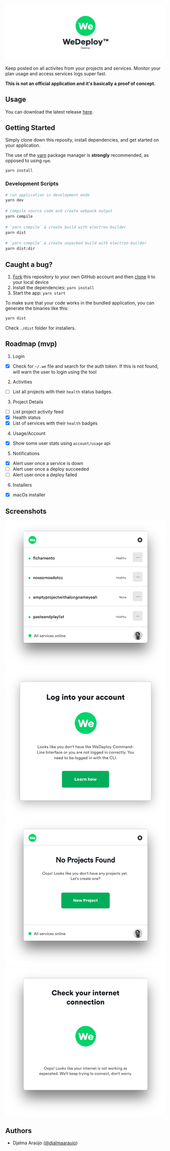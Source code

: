 ![Banner](banner.png?raw=true)

Keep posted on all activites from your projects and services. Monitor your plan usage and access services logs super fast.

**This is not an official application and it's basically a proof of concept.**

## Usage

You can download the latest release [here](https://github.com/djalmaaraujo/wedeploy-desktop/releases).


## Getting Started
Simply clone down this reposity, install dependencies, and get started on your application.

The use of the [yarn](https://yarnpkg.com/) package manager is **strongly** recommended, as opposed to using `npm`.

```bash
yarn install
```

### Development Scripts

```bash
# run application in development mode
yarn dev

# compile source code and create webpack output
yarn compile

# `yarn compile` & create build with electron-builder
yarn dist

# `yarn compile` & create unpacked build with electron-builder
yarn dist:dir
```

## Caught a bug?

1. [Fork](https://help.github.com/articles/fork-a-repo/) this repository to your own GitHub account and then [clone](https://help.github.com/articles/cloning-a-repository/) it to your local device
2. Install the dependencies: `yarn install`
3. Start the app: `yarn start`

To make sure that your code works in the bundled application, you can generate the binaries like this:

```bash
yarn dist
```

Check `./dist` folder for installers.

## Roadmap (mvp)

1. Login
- [x] Check for `~/.we` file and search for the auth token. If this is not found, will warn the user to login using the tool

2. Activities
- [ ] List all projects with their `health` status badges.

3. Project Details
- [ ] List project activity feed
- [x] Health status
- [x] List of services with their `health` badges

4. Usage/Account
- [x] Show some user stats using `account/usage` api

5. Notifications
- [x] Alert user once a service is down
- [ ] Alert user once a deploy succeeded
- [ ] Alert user once a deploy failed

6. Installers
- [x] macOs installer

## Screenshots

![Ss1](ss/1.png?raw=true)
![Ss2](ss/2.png?raw=true)
![Ss3](ss/3.png?raw=true)
![Ss4](ss/4.png?raw=true)

## Authors

- Djalma Araújo ([@djalmaaraujo](https://twitter.com/djalmaaraujo))

